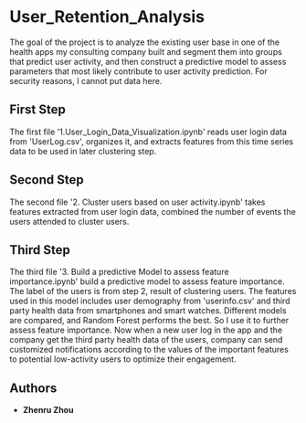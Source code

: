 # User_Retention_Analysis
The goal of the project is to analyze the existing user base in one of the health apps my consulting company built and segment them into groups that predict user activity, and then construct a predictive model to assess parameters that most likely contribute to user activity prediction. For security reasons, I cannot put data here.

## First Step
The first file '1.User_Login_Data_Visualization.ipynb' reads user login data from 'UserLog.csv', organizes it, and extracts features from this time series data to be used in later clustering step.

## Second Step
The second file '2. Cluster users based on user activity.ipynb' takes features extracted from user login data, combined the number of events the users attended to cluster users.

## Third Step
The third file '3. Build a predictive Model to assess feature importance.ipynb' build a predictive model to assess feature importance. The label of the users is from step 2, result of clustering users. The features used in this model includes user demography from 'userinfo.csv' and third party health data from smartphones and smart watches. Different models are compared, and Random Forest performs the best. So I use it to further assess feature importance.
Now when a new user log in the app and the company get the third party health data of the users, company can send customized notifications according to the values of the important features to potential low-activity users to optimize their engagement.

## Authors

* **Zhenru Zhou** 
